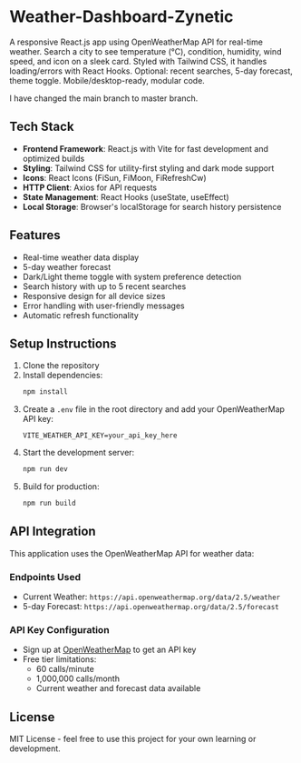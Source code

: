 # Weather-Dashboard-Zynetic
A responsive React.js app using OpenWeatherMap API for real-time weather. Search a city to see temperature (°C), condition, humidity, wind speed, and icon on a sleek card. Styled with Tailwind CSS, it handles loading/errors with React Hooks. Optional: recent searches, 5-day forecast, theme toggle. Mobile/desktop-ready, modular code.

I have changed the main branch to master branch.

## Tech Stack

- **Frontend Framework**: React.js with Vite for fast development and optimized builds
- **Styling**: Tailwind CSS for utility-first styling and dark mode support
- **Icons**: React Icons (FiSun, FiMoon, FiRefreshCw)
- **HTTP Client**: Axios for API requests
- **State Management**: React Hooks (useState, useEffect)
- **Local Storage**: Browser's localStorage for search history persistence

## Features

- Real-time weather data display
- 5-day weather forecast
- Dark/Light theme toggle with system preference detection
- Search history with up to 5 recent searches
- Responsive design for all device sizes
- Error handling with user-friendly messages
- Automatic refresh functionality

## Setup Instructions

1. Clone the repository
2. Install dependencies:
   ```bash
   npm install
   ```
3. Create a `.env` file in the root directory and add your OpenWeatherMap API key:
   ```env
   VITE_WEATHER_API_KEY=your_api_key_here
   ```
4. Start the development server:
   ```bash
   npm run dev
   ```
5. Build for production:
   ```bash
   npm run build
   ```

## API Integration

This application uses the OpenWeatherMap API for weather data:

### Endpoints Used

- Current Weather: `https://api.openweathermap.org/data/2.5/weather`
- 5-day Forecast: `https://api.openweathermap.org/data/2.5/forecast`

### API Key Configuration

- Sign up at [OpenWeatherMap](https://openweathermap.org/api) to get an API key
- Free tier limitations:
  - 60 calls/minute
  - 1,000,000 calls/month
  - Current weather and forecast data available

## License

MIT License - feel free to use this project for your own learning or development.

